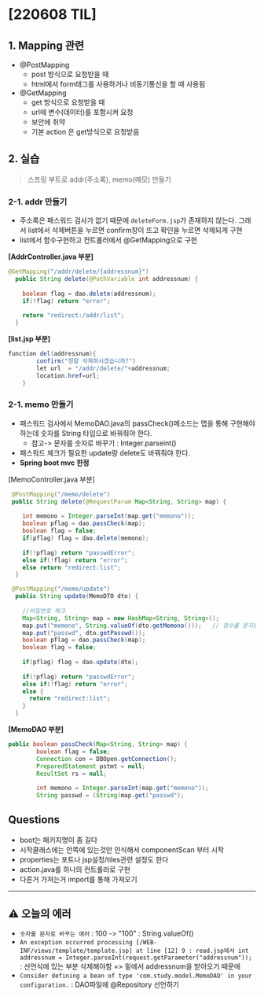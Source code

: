 # [220608 TIL]

## 1. Mapping 관련

* @PostMapping 
  * post 방식으로 요청받을 때
  * html에서 form태그를 사용하거나 비동기통신을 할 때 사용됨
* @GetMapping
  * get 방식으로 요청받을 때
  * url에 변수(데이터)를 포함시켜 요청
  * 보안에 취약
  * 기본 action 은 get방식으로 요청받음



## 2. 실습

> 스프링 부트로 addr(주소록), memo(메모) 만들기

### 2-1. addr 만들기

* 주소록은 패스워드 검사가 없기 때문에 `deleteForm.jsp`가 존재하지 않는다. 그래서 list에서 삭제버튼을 누르면 confirm창이 뜨고 확인을 누르면 삭제되게 구현
* list에서 함수구현하고 컨트롤러에서 @GetMapping으로 구현

**[AddrController.java 부분]**

``` java
@GetMapping("/addr/delete/{addressnum}")
  public String delete(@PathVariable int addressnum) {
    
    boolean flag = dao.delete(addressnum);
    if(!flag) return "error";
    
    return "redirect:/addr/list";
  }
```

**[list.jsp 부분]**

```java
function del(addressnum){
  		confirm("정말 삭제하시겠습니까?")
  		let url  = "/addr/delete/"+addressnum;
		location.href=url;
  	}
```

### 2-1. memo 만들기

* 패스워드 검사에서 MemoDAO.java의 passCheck()메소드는 맵을 통해 구현해야하는데 숫자를 String 타입으로 바꿔줘야 한다. 
  * 참고-> 문자를 숫자로 바꾸기 : Integer.parseint()
* 패스워드 체크가 필요한 update랑 delete도 바꿔줘야 한다.
* **Spring boot mvc 한정**

[MemoController.java 부분]

```java
 @PostMapping("/memo/delete")
 public String delete(@RequestParam Map<String, String> map) {
    
    int memono = Integer.parseInt(map.get("memono"));
    boolean pflag = dao.passCheck(map);
    boolean flag = false;
    if(pflag) flag = dao.delete(memono);
    
    if(!pflag) return "passwdError";
    else if(!flag) return "error";
    else return "redirect:list";
  }

 @PostMapping("/memo/update")
  public String update(MemoDTO dto) {
    
    //비밀번호 체크
    Map<String, String> map = new HashMap<String, String>();
    map.put("memono", String.valueOf(dto.getMemono()));   // 정수를 문지형으로 바꿈
    map.put("passwd", dto.getPasswd());
    boolean pflag = dao.passCheck(map);
    boolean flag = false;
    
    if(pflag) flag = dao.update(dto);
    
    if(!pflag) return "passwdError";
    else if(!flag) return "error";
    else {
      return "redirect:list";
    }
  }
```

**[MemoDAO 부분]**

``` java
public boolean passCheck(Map<String, String> map) {
		boolean flag = false;
		Connection con = DBOpen.getConnection();
		PreparedStatement pstmt = null;
		ResultSet rs = null;
		
		int memono = Integer.parseInt(map.get("memono"));
		String passwd = (String)map.get("passwd");
```



## Questions

* boot는 패키지명이 좀 길다
* 시작클래스에는 안쪽에 있는것만 인식해서 componentScan 부터 시작
* properties는 포트나 jsp설정/tiles관련 설정도 한다
* action.java를 하나의 컨트롤러로 구현
* 다른거 가져는거 import를 통해 가져오기

---

## :warning: 오늘의 에러

* `숫자를 문자로 바꾸는 에러` : 100 -> "100" : String.valueOf()
* `An exception occurred processing [/WEB-INF/views/template/template.jsp] at line [12] 9 : read.jsp에서 int addressnum = Integer.parseInt(request.getParameter("addressnum"));`  : 선언식에 있는 부분 삭제해야함 => 밑에서 addressnum을 받아오기 때문에
* `Consider defining a bean of type 'com.study.model.MemoDAO' in your configuration.` : DAO파일에 @Repository 선언하기
